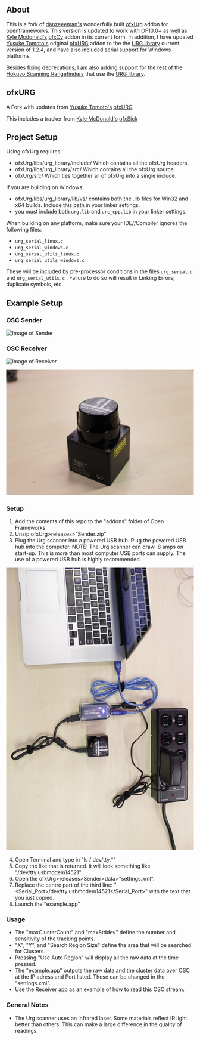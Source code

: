 ## About
This is a fork of [danzeeeman's](https://github.com/danzeeeman) wonderfully built [ofxUrg](https://github.com/danzeeeman/ofxUrg) addon for openframeworks. This version is updated to work with OF10.0+ as well as [Kyle Mcdonald's](https://github.com/kylemcdonald) [ofxCv](https://github.com/kylemcdonald/ofxCv) addon in its current form. In addition, I have updated [Yusuke Tomoto's](https://github.com/yusuketomoto) original [ofxURG](https://github.com/yusuketomoto/ofxUrg) addon to the the [URG library](https://sourceforge.net/p/urgnetwork/wiki/top_en/) current version of 1.2.4, and have also included serial support for Windows platforms.

Besides fixing deprecations, I am also adding support for the rest of the [Hokuyo Scanning Rangefinders](https://www.hokuyo-aut.jp/) that use the [URG library](https://sourceforge.net/p/urgnetwork/wiki/top_en/).

## ofxURG
A Fork with updates from [Yusuke Tomoto's](https://github.com/yusuketomoto) [ofxURG](https://github.com/yusuketomoto/ofxUrg)

This includes a tracker from [Kyle McDonald's](https://github.com/kylemcdonald) [ofxSick](https://github.com/ZigelbaumCoelho/ofxSick)

## Project Setup
Using ofxUrg requires:
- ofxUrg/libs/urg_library/include/ Which contains all the ofxUrg headers.
- ofxUrg/libs/urg_library/src/ Which contains all the ofxUrg source.
- ofxUrg/src/ Which ties together all of ofxUrg into a single include.

If you are building on Windows:
- ofxUrg/libs/urg_library/lib/vs/ contains both the .lib files for Win32 and x64 builds. Include this path in your linker settings.
- you must include both `urg.lib` and `urc_cpp.lib` in your linker settings.

When building on any platform, make sure your IDE//Compiler ignores the following files:
- `urg_serial_linux.c`
- `urg_serial_windows.c`
- `urg_serial_utils_linux.c`
- `urg_serial_utils_windows.c`

These will be included by pre-processor conditions in the files `urg_serial.c` and `urg_serial_utils.c` . Failure to do so will result in Linking Errors; duplicate symbols, etc.

## Example Setup

### OSC Sender
![Image of Sender](https://raw.githubusercontent.com/danthemellowman/ofxUrg/master/images/sender.png)


### OSC Receiver
![Image of Receiver](https://raw.githubusercontent.com/danthemellowman/ofxUrg/master/images/receiver.png)

![Image of device](https://raw.githubusercontent.com/danthemellowman/ofxUrg/master/images/device.JPG)
### Setup
1. Add the contents of this repo to the "addons" folder of Open Frameworks.
2. Unzip ofxUrg>releases>"Sender.zip"
3. Plug the Urg scanner into a powered USB hub. Plug the powered USB hub into the computer. NOTE: The Urg scanner can draw .8 amps on start-up. This is more than most computer USB ports can supply. The use of a powered USB hub is highly recommended.

![Image of device](https://raw.githubusercontent.com/danthemellowman/ofxUrg/master/images/physical_setup.JPG)

4. Open Terminal and type in "ls / dev/tty.*"
5. Copy the like that is returned. it will look something like "/dev/tty.usbmodem14521".
6. Open the ofxUrg>releases>Sender>data>"settings.xml".
7. Replace the centre part of the third line: "<Serial_Port>/dev/tty.usbmodem14521</Serial_Port>" with the text that you just copied.
8. Launch the "example.app"

### Usage
- The "maxClusterCount" and "maxStddev" define the number and sensitivity of the tracking points.
- "X", "Y", and "Search Region Size" define the area that will be searched for Clusters.
- Pressing "Use Auto Region" will display all the raw data at the time pressed.
- The "example.app" outputs the raw data and the cluster data over OSC at the IP adress and Port listed. These can be changed in the "settings.xml".
- Use the Receiver app as an example of how to read this OSC stream.


### General Notes
- The Urg scanner uses an infrared laser. Some materials reflect IR light better than others. This can make a large difference in the quality of readings.
